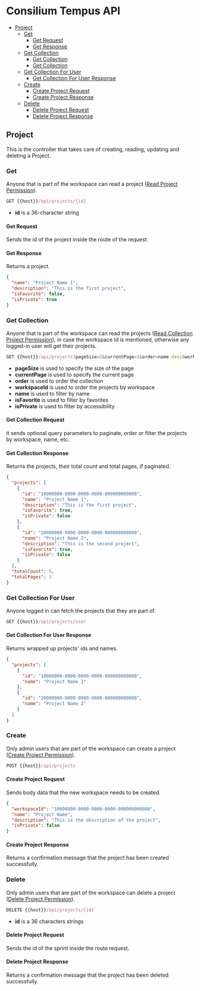 # Consilium Tempus API

* [Project](#project)
  * [Get](#get)
    * [Get Request](#get-request)
    * [Get Response](#get-response)
  * [Get Collection](#get-collection)
    * [Get Collection](#get-collection-request)
    * [Get Collection](#get-collection-response)
  * [Get Collection For User](#get-collection-for-user)
    * [Get Collection For User Response](#get-collection-for-user-response)
  * [Create](#create)
    * [Create Project Request](#create-project-request)
    * [Create Project Response](#create-project-response)
  * [Delete](#delete)
    * [Delete Project Request](#delete-project-request)
    * [Delete Project Response](#delete-project-response)

## Project

This is the controller that takes care of creating, reading, updating and deleting a Project.


### Get

Anyone that is part of the workspace can read a project
([Read Project Permission](../Security.md/#permissions)).

```js
GET {{host}}/api/projects/{id}
```

- **id** is a 36-character string

#### Get Request

Sends the id of the project inside the route of the request.

#### Get Response

Returns a project.

```json
{
  "name": "Project Name 1",
  "description": "This is the first project",
  "isFavorite": false,
  "isPrivate": true
}
```


### Get Collection

Anyone that is part of the workspace can read the projects
([Read Collection Project Permission](../Security.md/#permissions)),
in case the workspace Id is mentioned, otherwise any logged-in user will get their projects.

```js
GET {{host}}/api/projects?pageSize=2&currentPage=1&order=name.desc&workspaceId=10000000-0000-0000-0000-000000000000&name=project&isFavorite=true&isPrivate=false
```

- **pageSize** is used to specify the size of the page
- **currentPage** is used to specify the current page
- **order** is used to order the collection
- **workspaceId** is used to order the projects by workspace
- **name** is used to filter by name
- **isFavorite** is used to filter by favorites
- **isPrivate** is used to filter by accessibility

#### Get Collection Request

it sends optional query parameters to paginate, order or filter the projects by workspace, name, etc.

#### Get Collection Response

Returns the projects, their total count and total pages, if paginated.

```json
{
  "projects": [
    {
      "id": "10000000-0000-0000-0000-000000000000",
      "name": "Project Name 1",
      "description": "This is the first project",
      "isFavorite": true,
      "isPrivate": false
    },
    {
      "id": "20000000-0000-0000-0000-000000000000",
      "name": "Project Name 2",
      "description": "This is the second project",
      "isFavorite": true,
      "isPrivate": false
    }
  ],
  "totalCount": 5,
  "totalPages": 3
}
```


### Get Collection For User

Anyone logged in can fetch the projects that they are part of.

```js
GET {{host}}/api/projects/user
```

#### Get Collection For User Response

Returns wrapped up projects' ids and names.

```json
{
  "projects": [
    {
      "id": "10000000-0000-0000-0000-000000000000",
      "name": "Project Name 1"
    },
    {
      "id": "20000000-0000-0000-0000-000000000000",
      "name": "Project Name 2"
    }
  ]
}
```


### Create

Only admin users that are part of the workspace can create a project
([Create Project Permission](../Security.md/#permissions)).

```js
POST {{host}}/api/projects
```

#### Create Project Request

Sends body data that the new workspace needs to be created.

```json
{
  "workspaceId": "10000000-0000-0000-0000-000000000000",
  "name": "Project Name",
  "description": "This is the description of the project",
  "isPrivate": false
}
```

#### Create Project Response

Returns a confirmation message that the project has been created successfully.


### Delete

Only admin users that are part of the workspace can delete a project
([Delete Project Permission](../Security.md/#permissions)).

```js
DELETE {{host}}/api/projects/{id}
```

- **id** is a 36 characters strings

#### Delete Project Request

Sends the id of the sprint inside the route request.

#### Delete Project Response

Returns a confirmation message that the project has been deleted successfully.